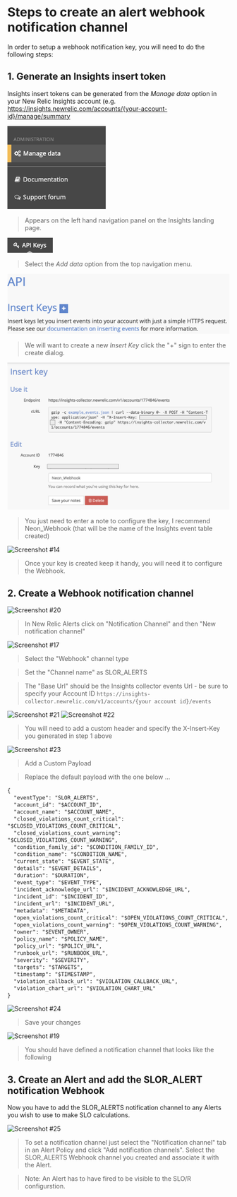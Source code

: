 # Steps to create an alert webhook notification channel

In order to setup a webhook notification key, you will need to do the following steps:

## 1. Generate an Insights insert token

Insights insert tokens can be generated from the _Manage data_ option in your New Relic Insights account (e.g. https://insights.newrelic.com/accounts/{your-account-id}/manage/summary

![Screenshot #1](../catalog/screenshots/nr1-neon-APIKey1.png)

> Appears on the left hand navigation panel on the Insights landing page.

![Screenshot #2](../catalog/screenshots/nr1-neon-APIKey2.png)

> Select the _Add data_ option from the top navigation menu.

![Screenshot #3](../catalog/screenshots/nr1-neon-APIKey3.png)

> We will want to create a new _Insert Key_ click the "+" sign to enter the create dialog.

![Screenshot #4](../catalog/screenshots/nr1-neon-InsertKey4.png)

> You just need to enter a note to configure the key, I recommend Neon_Webhook (that will be the name of the Insights event table created)

![Screenshot #14](../catalog/screenshots/nr1-slo-r-14.png)

> Once your key is created keep it handy, you will need it to configure the Webhook.

## 2. Create a Webhook notification channel

![Screenshot #20](../catalog/screenshots/nr1-slo-r-20.png)

> In New Relic Alerts click on "Notification Channel" and then "New notification channel"

![Screenshot #17](../catalog/screenshots/nr1-slo-r-17.png)

> Select the "Webhook" channel type

> Set the "Channel name" as SLOR_ALERTS

> The "Base Url" should be the Insights collector events Url - be sure to specify your Account ID
> `https://insights-collector.newrelic.com/v1/accounts/{your account id}/events`

![Screenshot #21](../catalog/screenshots/nr1-slo-r-21.png)
![Screenshot #22](../catalog/screenshots/nr1-slo-r-22.png)

> You will need to add a custom header and specify the X-Insert-Key you generated in step 1 above

![Screenshot #23](../catalog/screenshots/nr1-slo-r-23.png)

> Add a Custom Payload

> Replace the default payload with the one below ...

```
{
  "eventType": "SLOR_ALERTS",
  "account_id": "$ACCOUNT_ID",
  "account_name": "$ACCOUNT_NAME",
  "closed_violations_count_critical": "$CLOSED_VIOLATIONS_COUNT_CRITICAL",
  "closed_violations_count_warning": "$CLOSED_VIOLATIONS_COUNT_WARNING",
  "condition_family_id": "$CONDITION_FAMILY_ID",
  "condition_name": "$CONDITION_NAME",
  "current_state": "$EVENT_STATE",
  "details": "$EVENT_DETAILS",
  "duration": "$DURATION",
  "event_type": "$EVENT_TYPE",
  "incident_acknowledge_url": "$INCIDENT_ACKNOWLEDGE_URL",
  "incident_id": "$INCIDENT_ID",
  "incident_url": "$INCIDENT_URL",
  "metadata": "$METADATA",
  "open_violations_count_critical": "$OPEN_VIOLATIONS_COUNT_CRITICAL",
  "open_violations_count_warning": "$OPEN_VIOLATIONS_COUNT_WARNING",
  "owner": "$EVENT_OWNER",
  "policy_name": "$POLICY_NAME",
  "policy_url": "$POLICY_URL",
  "runbook_url": "$RUNBOOK_URL",
  "severity": "$SEVERITY",
  "targets": "$TARGETS",
  "timestamp": "$TIMESTAMP",
  "violation_callback_url": "$VIOLATION_CALLBACK_URL",
  "violation_chart_url": "$VIOLATION_CHART_URL"
}
```

![Screenshot #24](../catalog/screenshots/nr1-slo-r-24.png)

> Save your changes

![Screenshot #19](../catalog/screenshots/nr1-slo-r-19.png)

> You should have defined a notification channel that looks like the following

## 3. Create an Alert and add the SLOR_ALERT notification Webhook

Now you have to add the SLOR_ALERTS notification channel to any Alerts you wish to use to make SLO calculations.

![Screenshot #25](../catalog/screenshots/nr1-slo-r-25.png)

> To set a notification channel just select the "Notification channel" tab in an Alert Policy and click "Add notification channels". Select the SLOR_ALERTS Webhook channel you created and associate it with the Alert.

> Note: An Alert has to have fired to be visible to the SLO/R configurstion.
